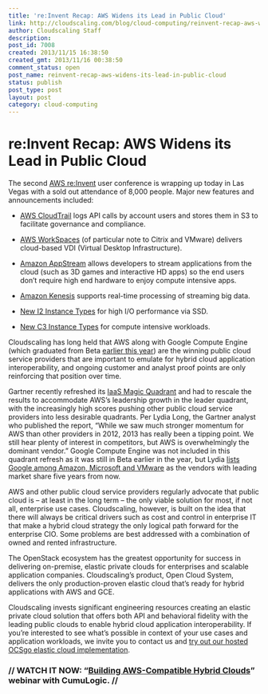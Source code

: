 ```yaml
---
title: 're:Invent Recap: AWS Widens its Lead in Public Cloud'
link: http://cloudscaling.com/blog/cloud-computing/reinvent-recap-aws-widens-its-lead-in-public-cloud/
author: Cloudscaling Staff
description: 
post_id: 7008
created: 2013/11/15 16:38:50
created_gmt: 2013/11/16 00:38:50
comment_status: open
post_name: reinvent-recap-aws-widens-its-lead-in-public-cloud
status: publish
post_type: post
layout: post
category: cloud-computing
---
```


# re:Invent Recap: AWS Widens its Lead in Public Cloud

The second [AWS re:Invent](http://reinvent.awsevents.com/) user conference is wrapping up today in Las Vegas with a sold out attendance of 8,000 people. Major new features and announcements included:

  * [AWS CloudTrail](http://aws.typepad.com/aws/2013/11/aws-cloudtrail-capture-aws-api-activity.html) logs API calls by account users and stores them in S3 to facilitate governance and compliance.

  * [AWS WorkSpaces](http://aws.typepad.com/aws/2013/11/amazon-workspaces-desktop-computing-in-the-cloud.html) (of particular note to Citrix and VMware) delivers cloud-based VDI (Virtual Desktop Infrastructure).

  * [Amazon AppStream](http://aws.typepad.com/aws/2013/11/amazon-appstream-deliver-streaming-applications-from-the-cloud.html) allows developers to stream applications from the cloud (such as 3D games and interactive HD apps) so the end users don’t require high end hardware to enjoy compute intensive apps.

  * [Amazon Kenesis](http://aws.typepad.com/aws/2013/11/amazon-kinesis-real-time-processing-of-streamed-data.html) supports real-time processing of streaming big data.

  * [New I2 Instance Types](http://aws.typepad.com/aws/2013/11/coming-soon-the-i2-instance-type-high-io-performance-via-ssd.html) for high I/O performance via SSD.

  * [New C3 Instance Types](http://aws.typepad.com/aws/2013/11/a-generation-of-ec2-instances-for-compute-intensive-workloads.html) for compute intensive workloads.

Cloudscaling has long held that AWS along with Google Compute Engine (which graduated from Beta [earlier this year](http://www.computerweekly.com/news/2240184359/Google-makes-IaaS-product-Google-Compute-Engine-generally-available)) are the winning public cloud service providers that are important to emulate for hybrid cloud application interoperability, and ongoing customer and analyst proof points are only reinforcing that position over time.

Gartner recently refreshed its [IaaS Magic Quadrant](http://www.gartner.com/technology/reprints.do?id=1-1IMDMZ5&ct=130819&st=sb) and had to rescale the results to accommodate AWS’s leadership growth in the leader quadrant, with the increasingly high scores pushing other public cloud service providers into less desirable quadrants. Per Lydia Long, the Gartner analyst who published the report, “While we saw much stronger momentum for AWS than other providers in 2012, 2013 has really been a tipping point. We still hear plenty of interest in competitors, but AWS is overwhelmingly the dominant vendor.” Google Compute Engine was not included in this quadrant refresh as it was still in Beta earlier in the year, but Lydia [lists Google among Amazon, Microsoft and VMware](http://blogs.gartner.com/lydia_leong/2013/09/05/where-are-the-challengers-to-aws/) as the vendors with leading market share five years from now.

AWS and other public cloud service providers regularly advocate that public cloud is – at least in the long term – the only viable solution for most, if not all, enterprise use cases. Cloudscaling, however, is built on the idea that there will always be critical drivers such as cost and control in enterprise IT that make a hybrid cloud strategy the only logical path forward for the enterprise CIO. Some problems are best addressed with a combination of owned and rented infrastructure.

The OpenStack ecosystem has the greatest opportunity for success in delivering on-premise, elastic private clouds for enterprises and scalable application companies. Cloudscaling’s product, Open Cloud System, delivers the only production-proven elastic cloud that’s ready for hybrid applications with AWS and GCE.

Cloudscaling invests significant engineering resources creating an elastic private cloud solution that offers both API and behavioral fidelity with the leading public clouds to enable hybrid cloud application interoperability. If you’re interested to see what’s possible in context of your use cases and application workloads, we invite you to contact us and [try out our hosted OCSgo elastic cloud implementation](http://go.cloudscaling.com/ocsgo-freetrial).

### // **WATCH IT NOW**: “[Building AWS-Compatible Hybrid Clouds](http://go.cloudscaling.com/building-aws-compatible-hybrid-clouds-signup)” webinar with CumuLogic. //